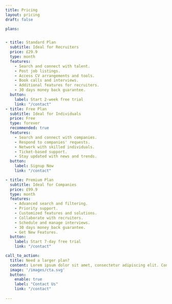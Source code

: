 ```yaml
---
title: Pricing
layout: pricing
draft: false

plans:


- title: Standard Plan
  subtitle: Ideal for Recruiters
  price: £29.9
  type: month
  features:
    - Search and connect with talent.
    - Post job listings.
    - Access CV arrangements and tools.
    - Book calls and interviews.
    - Additional features for recruiters.
    - 30 days money back guarantee.
  button:
    label: Start 2-week free trial
    link: "/contact"
- title: Free Plan
  subtitle: Ideal for Individuals
  price: Free
  type: forever
  recommended: true
  features:
    - Search and connect with companies.
    - Respond to companies' requests.
    - Network with skilled individuals.
    - Ticket-based support.
    - Stay updated with news and trends.
  button:
    label: Signup Now
    link: "/contact"

- title: Premium Plan
  subtitle: Ideal for Companies
  price: £99.9
  type: month
  features:
    - Advanced search and filtering.
    - Priority support.
    - Customized features and solutions.
    - Collaborate with recruiters.
    - Schedule and manage interviews.
    - 30 days money back guarantee.
    - Get New Features.
  button:
    label: Start 7-day free trial
    link: "/contact"

call_to_action:
  title: Need a larger plan?
  content: Lorem ipsum dolor sit amet, consectetur adipiscing elit. Consequat tristique eget amet, tempus eu at consecttur.
  image: '/images/cta.svg'
  button:
    enable: true
    label: "Contact Us"
    link: "/contact"
    
---
```


